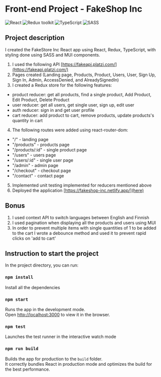 # Front-end Project - FakeShop Inc

![React](https://img.shields.io/badge/React-v.18-blue)
![Redux toolkit](https://img.shields.io/badge/RTK-v.1-purple)
![TypeScript](https://img.shields.io/badge/TypeScript-v.4-green)
![SASS](https://img.shields.io/badge/SASS-v.1-hotpink)


## Project description

I created the FakeStore Inc React app using React, Redux, TypeScript, with styling done using SASS and MUI components.

1. I used the following API  [https://fakeapi.platzi.com/](https://fakeapi.platzi.com/)
2. Pages created (Landing page, Products, Product, Users, User, Sign Up, Sign In, Admin, AccessDenied, and AlreadySignedIn)
3. I created a Redux store for the following features:
  - product reducer: get all products, find a single product, Add Product, Edit Product, Delete Product
  - user reducer: get all users, get single user, sign up, edit user
  - auth reducer: sign in and get user profile
  - cart reducer: add product to cart, remove products, update products's quantity in cart
4. The following routes were added using react-router-dom:
  - "/" - landing page
  - "/products" - products page
  - "/products/:id" - single product page
  - "/users" - users page
  - "/users/:id" - single user page
  - "/admin" - admin page
  - "/checkout" - checkout page
  - "/contact" - contact page
5. Implemented unit testing implemented for reducers mentioned above
6. Deployed the application  [https://fakeshop-inc.netlify.app/](here)

## Bonus

1. I used context API to switch languages between English and Finnish
2. I used pagination when displaying all the products and users using MUI
3. In order to prevent multiple items with single quantities of 1 to be added to the cart I wrote a debounce method and used it to prevent rapid clicks on 'add to cart'

## Instruction to start the project

In the project directory, you can run:

### `npm install`

Install all the dependencies

### `npm start`

Runs the app in the development mode.\
Open [http://localhost:3000](http://localhost:3000) to view it in the browser.

### `npm test`

Launches the test runner in the interactive watch mode

### `npm run build`

Builds the app for production to the `build` folder.\
It correctly bundles React in production mode and optimizes the build for the best performance.
